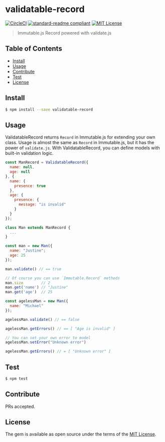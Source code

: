 # validatable-record
[![CircleCI](https://circleci.com/gh/IzumiSy/sinatra-errorcodes.svg?style=shield)](https://circleci.com/gh/IzumiSy/sinatra-errorcodes)
[![standard-readme compliant](https://img.shields.io/badge/standard--readme-OK-green.svg?style=flat-square)](https://github.com/RichardLitt/standard-readme)
[![MIT License](http://img.shields.io/badge/license-MIT-blue.svg?style=flat)](LICENSE)
> Immutable.js Record powered with validate.js

## Table of Contents
- [Install](README.md#Install)
- [Usage](README.md#Usage)
- [Contribute](README.md#Contribute)
- [Test](README.md#Test)
- [License](README.md#License)

## Install
```bash
$ npm install --save validatable-record
```

## Usage
ValidatableRecord returns `Record` in Immutable.js for extending your own class. Usage is almost the same as `Record` in Immutable.js, but it has the power of `validate.js`. With ValidatableRecord, you can define models with built-in validation logic.
```js
const ManRecord = ValidatableRecord({
  name: null,
  age: null
}, {
  name: {
    presence: true
  },
  age: {
    presence: {
      message: "is invalid"
    }
  }
});

class Man extends ManRecord {
  ...
}

const man = new Man({
  name: "Justine";
  age: 25
});

man.validate() // == true

// Of course you can use `Immutable.Record` methods
man.size        // 2
man.get('name') // "Justine"
man.get('age')  // 25

const agelessMan = new Man({
  name: "Michael"
});

agelessMan.validate() // == false

agelessMan.getErrors() // == [ "Age is invalid" ]

// You can set your own error to model
agelessMan.setError("Unknown error")

agelessMan.getErrors() // = [ "Unknown error" ]
```

## Test
```bash
$ npm test
```

## Contribute
PRs accepted.

## License
The gem is available as open source under the terms of the [MIT License](http://opensource.org/licenses/MIT).
